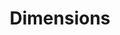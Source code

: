 ---
layout: default
bigquery: https://console.cloud.google.com/bigquery?p=covid-19-dimensions-ai&page=table&d=data&t=publications
contributors: Digital Science, https://www.digital-science.com/
cost: Free for personal, non-commercial use.
description: Dimensions contains more than 100 million publications, ranging from
  articles published in scholarly journals, books and book chapters, to preprints
  and conference proceedings. All publications are contextualized with linked data
  sets, funding, publications, patents, clinical trials, and policy documents. You
  can also view associated categories, funders, institutions, and researcher profiles.
documentation: https://docs.dimensions.ai/bigquery/index.html
last_edit: 04/11/2022, 09:45:20
location: https://www.dimensions.ai/products/free/
maintained_by: Digital Science, https://www.digital-science.com/
schema_fields:
- source_id
- start_date
- external_ids
- priority_date
- linkout
- repository_id
- original_assignee_countries
- research_org_city_names
- brief_title
- original_abstract
- isbn
- metrics
- family_count
- category_bra
- citations_count
- research_org_state_names
- categories
- wikipedia_url
- interventions
- types
- original_title
- relationships
- end_year
- associated_publication_arxiv_id
- conference
- issue
- book_series_title
- funding_gbp
- funder_org
- license
- funder_org_cities
- patent_ids
- journal_lists
- reference_ids
- priority_year
- category_hrcs_rac
- funder_org_state_codes
- category_rcdc
- category_hra
- type
- funder_org_countries
- category_icrp_ct
- doi
- research_org_cities
- research_org_countries
- funding_details
- filing_date
- title
- registry
- funder_orgs
- embargo_date
- publication_ids
- language
- grant_number
- funding_currency
- funder_countries
- research_orgs
- id
- publisher
- concepts
- associated_publication_doi
- application_number
- legal_events
- date_normal
- filing_year
- arxiv_id
- funder_org_acronyms
- publication_year
- funding_chf
- current_assignee_orgs
- acronyms
- open_access_categories
- assignee_countries
- ipcr
- gender
- foa_number
- journal
- kind
- status
- phase
- end_date
- funding_jpy
- pages
- citations
- organisation_details
- date_inserted
- investigators
- family_members_ids
- granted_date
- funding_usd
- citation_string
- authors
- funding_amount
- associated_grant_ids
- date_print
- mesh_terms
- labels
- date_online
- subtitles
- conditions
- date_modified
- assignee_orgs
- resulting_publication_doi
- category_sdg
- name
- cited_by_ids
- created_date
- inventor_names
- clinical_trial_ids
- cpc
- links
- repository_name
- year
- pmcid
- original_assignee_orgs
- associated_publication_pmid
- granted_year
- address
- description
- funding_aud
- funding_nzd
- abstract
- research_org_country_names
- filing_status
- proceedings_title
- expiration_year
- family_id
- original_assignee
- jurisdiction
- category_icrp_cso
- pmid
- funding_cad
- parent_id
- supporting_grant_ids
- funding_cny
- editors
- category_hrcs_hc
- funding_eur
- research_org_state_codes
- start_year
- date
- active_years
- resulting_publication_ids
- aliases
- associated_publication_id
- book_title
- eisbn
- mesh_headings
- altmetrics
- current_assignee
- established
- expiration_date
- open_access_categories_v2
- acronym
- acknowledgements
- researcher_ids
- category_uoa
- publication_date
- current_assignee_countries
- date_imported_gbq
- repository_url
- volume
- email_address
- category_for
- legal_status
shortname: dimensions
tags:
- scholarly literature
- patents
- funding
- clinical trials
- academic profiles
terms_of_use: 'Use of both the Dimensions COVID-19 dataset and full Dimensions dataset
  are subject to the Dimensions Terms of use: https://www.dimensions.ai/policies-terms-legal '
title: Dimensions
uuid: dcff88bd-fe6b-4fdb-8159-809bf9d7bc1c
---